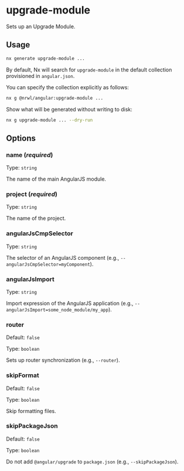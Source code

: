 # upgrade-module

Sets up an Upgrade Module.

## Usage

```bash
nx generate upgrade-module ...
```

By default, Nx will search for `upgrade-module` in the default collection provisioned in `angular.json`.

You can specify the collection explicitly as follows:

```bash
nx g @nrwl/angular:upgrade-module ...
```

Show what will be generated without writing to disk:

```bash
nx g upgrade-module ... --dry-run
```

## Options

### name (_**required**_)

Type: `string`

The name of the main AngularJS module.

### project (_**required**_)

Type: `string`

The name of the project.

### angularJsCmpSelector

Type: `string`

The selector of an AngularJS component (e.g., `--angularJsCmpSelector=myComponent`).

### angularJsImport

Type: `string`

Import expression of the AngularJS application (e.g., `--angularJsImport=some_node_module/my_app`).

### router

Default: `false`

Type: `boolean`

Sets up router synchronization (e.g., `--router`).

### skipFormat

Default: `false`

Type: `boolean`

Skip formatting files.

### skipPackageJson

Default: `false`

Type: `boolean`

Do not add `@angular/upgrade` to `package.json` (e.g., `--skipPackageJson`).
